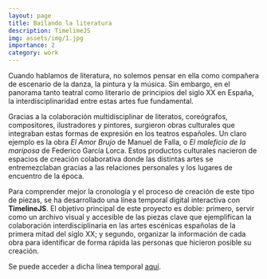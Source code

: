 ```yaml
---
layout: page
title: Bailando la literatura
description: TimelimeJS
img: assets/img/1.jpg
importance: 2
category: work
---
```


Cuando hablamos de literatura, no solemos pensar en ella como compañera de escenario de la danza, la pintura y la música. Sin embargo, en el panorama tanto teatral como literario de principios del siglo XX en España, la interdisciplinaridad entre estas artes fue fundamental. 

Gracias a la colaboración multidisciplinar de literatos, coreógrafos, compositores, ilustradores y pintores, surgieron obras culturales que integraban estas formas de expresión en los teatros españoles. Un claro ejemplo es la obra *El Amor Brujo* de Manuel de Falla, o *El maleficio de la mariposa* de Federico García Lorca. Estos productos culturales nacieron de espacios de creación colaborativa donde las distintas artes se entremezclaban gracias a las relaciones personales y los lugares de encuentro de la época.

Para comprender mejor la cronología y el proceso de creación de este tipo de piezas, se ha desarrollado una línea temporal digital interactiva con **TimelineJS**. El objetivo principal de este proyecto es doble: primero, servir como un archivo visual y accesible de las piezas clave que ejemplifican la colaboración interdisciplinaria en las artes escénicas españolas de la primera mitad del siglo XX; y segundo, organizar la información de cada obra para identificar de forma rápida las personas que hicieron posible su creación.

Se puede acceder a dicha línea temporal [aquí](https://cdn.knightlab.com/libs/timeline3/latest/embed/index.html?source=1z04hQIYry_6GH_Fb4xw-2DtsaWdZgftWYLvZUbcOONk&font=Default&lang=en&initial_zoom=2&height=650).





